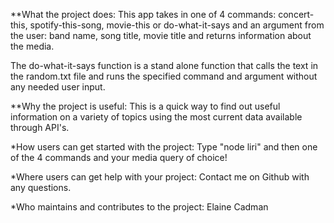 **What the project does:
This app takes in one of 4 commands: concert-this, spotify-this-song, movie-this or do-what-it-says
and an argument from the user: band name, song title, movie title
and returns information about the media.

The do-what-it-says function is a stand alone function that calls the text in the random.txt file and runs the specified command and argument without any needed user input.

**Why the project is useful:
This is a quick way to find out useful information on a variety of topics using the most current data available through API's.

*How users can get started with the project:
Type "node liri" and then one of the 4 commands and your media query of choice!

*Where users can get help with your project:
Contact me on Github with any questions.

*Who maintains and contributes to the project:
Elaine Cadman